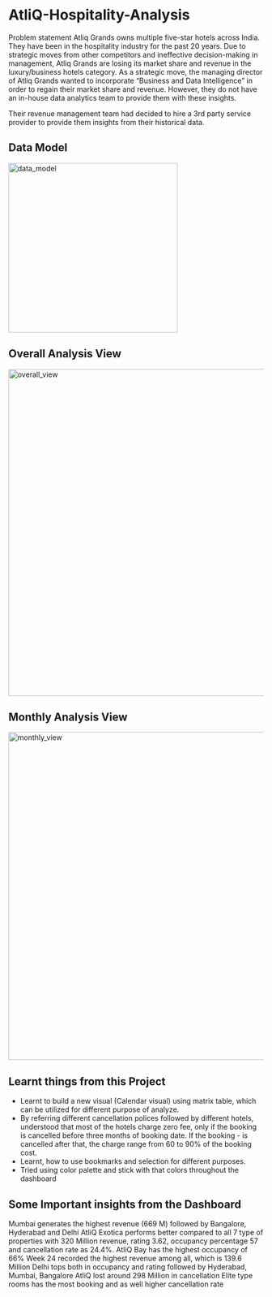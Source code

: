 # AtliQ-Hospitality-Analysis
Problem statement
Atliq Grands owns multiple five-star hotels across India. They have been in the hospitality industry for the past 20 years. Due to strategic moves from other competitors and ineffective decision-making in management, Atliq Grands are losing its market share and revenue in the luxury/business hotels category. As a strategic move, the managing director of Atliq Grands wanted to incorporate “Business and Data Intelligence” in order to regain their market share and revenue. However, they do not have an in-house data analytics team to provide them with these insights.

Their revenue management team had decided to hire a 3rd party service provider to provide them insights from their historical data.

## Data Model

<img width="334" alt="data_model" src="https://github.com/user-attachments/assets/1afbc22c-f640-4071-8b58-6fbee7a0ddf5">

## Overall Analysis View

<img width="644" alt="overall_view" src="https://github.com/user-attachments/assets/4d3d98a4-46fc-4f55-b45a-252358e91edb">

## Monthly Analysis View

<img width="646" alt="monthly_view" src="https://github.com/user-attachments/assets/b1653f42-fdb0-4cb6-8612-1067138e20af">


## Learnt things from this Project
- Learnt to build a new visual (Calendar visual) using matrix table, which can be utilized for different purpose of analyze.
- By referring different cancellation polices followed by different hotels, understood that most of the hotels charge zero fee, only if the booking is cancelled before three months of booking date. If the booking - is cancelled after that, the charge range from 60 to 90% of the booking cost.
- Learnt, how to use bookmarks and selection for different purposes.
- Tried using color palette and stick with that colors throughout the dashboard 

## Some Important insights from the Dashboard
Mumbai generates the highest revenue (669 M) followed by Bangalore, Hyderabad and Delhi
AtliQ Exotica performs better compared to all 7 type of properties with 320 Million revenue, rating 3.62, occupancy percentage 57 and cancellation rate as 24.4%.
AtliQ Bay has the highest occupancy of 66%
Week 24 recorded the highest revenue among all, which is 139.6 Million
Delhi tops both in occupancy and rating followed by Hyderabad, Mumbai, Bangalore
AtliQ lost around 298 Million in cancellation
Elite type rooms has the most booking and as well higher cancellation rate
